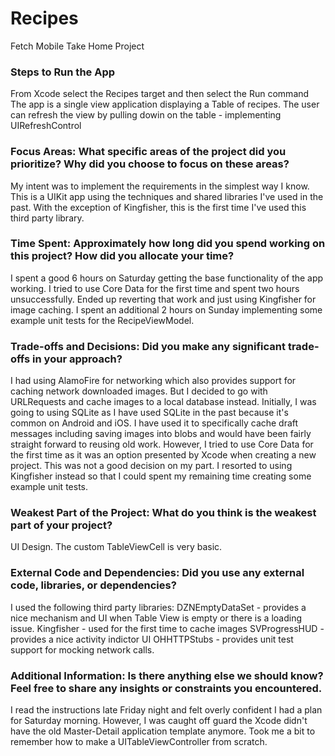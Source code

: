 # Recipes
Fetch Mobile Take Home Project

### Steps to Run the App
From Xcode select the Recipes target and then select the Run command
The app is a single view application displaying a Table of recipes.
The user can refresh the view by pulling dowin on the table - implementing UIRefreshControl
 
### Focus Areas: What specific areas of the project did you prioritize? Why did you choose to focus on these areas?
My intent was to implement the requirements in the simplest way I know.
This is a UIKit app using the techniques and shared libraries I've used in the past.
With the exception of Kingfisher, this is the first time I've used this third party library.


### Time Spent: Approximately how long did you spend working on this project? How did you allocate your time?
I spent a good 6 hours on Saturday getting the base functionality of the app working.  I tried to use Core Data for the first time and spent two hours unsuccessfully.  Ended up reverting that work and just using Kingfisher for image caching.
I spent an additional 2 hours on Sunday implementing some example unit tests for the RecipeViewModel.

### Trade-offs and Decisions: Did you make any significant trade-offs in your approach?
I had using AlamoFire for networking which also provides support for caching network downloaded images. But I decided to go with URLRequests and cache images to a local database instead.  Initially, I was going to using SQLite as I have used SQLite in the past because it's common on Android and iOS.  I have used it to specifically cache draft messages including saving images into blobs and would have been fairly straight forward to reusing old work.  However, I tried to use Core Data for the first time as it was an option presented by Xcode when creating a new project.  This was not a good decision on my part.  I resorted to using Kingfisher instead so that I could spent my remaining time creating some example unit tests.

### Weakest Part of the Project: What do you think is the weakest part of your project?
UI Design.  The custom TableViewCell is very basic.

### External Code and Dependencies: Did you use any external code, libraries, or dependencies?
I used the following third party libraries:
DZNEmptyDataSet - provides a nice mechanism and UI when Table View is empty or there is a loading issue.
Kingfisher - used for the first time to cache images
SVProgressHUD - provides a nice activity indictor UI
OHHTTPStubs - provides unit test support for mocking network calls.

### Additional Information: Is there anything else we should know? Feel free to share any insights or constraints you encountered.
I read the instructions late Friday night and felt overly confident I had a plan for Saturday morning.
However, I was caught off guard the Xcode didn't have the old Master-Detail application template anymore.  Took me a bit to remember how to make a UITableViewController from scratch.

